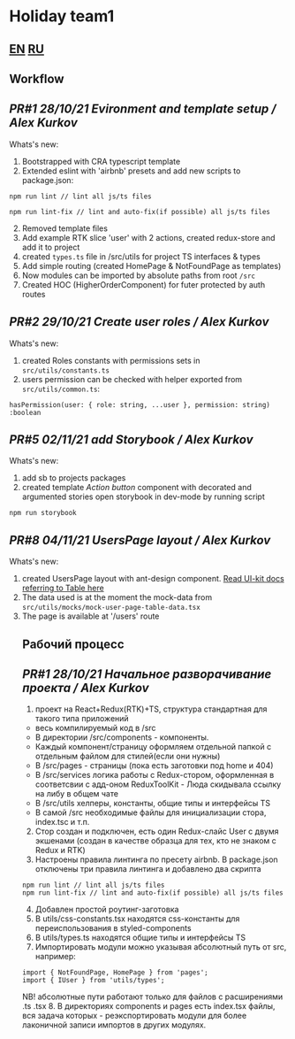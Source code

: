 # Holiday team1


## [EN](#Workflow) [RU](#Рабочий)

## **Workflow** 

## *PR#1 28/10/21 Evironment and template setup / Alex Kurkov*
Whats's new:
1. Bootstrapped with CRA typescript template
2. Extended eslint with 'airbnb' presets and add new scripts to package.json:
```
npm run lint // lint all js/ts files

npm run lint-fix // lint and auto-fix(if possible) all js/ts files
```
2. Removed template files
3. Add example RTK slice 'user' with 2 actions, created redux-store and add it to project  
4. created `types.ts` file in /src/utils for project TS interfaces & types
5. Add simple routing (created HomePage & NotFoundPage as templates)
6. Now modules can be imported by absolute paths from root `/src`
7. Created HOC (HigherOrderComponent) for futer protected by auth routes

## *PR#2 29/10/21 Create user roles / Alex Kurkov*
Whats's new:
1. created Roles constants with permissions sets in `src/utils/constants.ts`
2. users permission can be checked with helper exported from `src/utils/common.ts`:
```
hasPermission(user: { role: string, ...user }, permission: string) :boolean 
```

## *PR#5 02/11/21 add Storybook / Alex Kurkov*
Whats's new:
1. add sb to projects packages
2. created template *Action button* component with decorated and argumented stories
open storybook in dev-mode by running script  
```
npm run storybook
```
## *PR#8 04/11/21 UsersPage layout / Alex Kurkov*
Whats's new:
1. created UsersPage layout with ant-design <Table> component. [Read UI-kit docs referring to Table here](https://ant.design/components/table/)
2. The data used is at the moment the mock-data from `src/utils/mocks/mock-user-page-table-data.tsx`
3. The page is available at '/users' route

## **Рабочий процесс**

## *PR#1 28/10/21 Начальное разворачивание проекта / Alex Kurkov*
1. проект на React+Redux(RTK)+TS, структура стандартная для такого типа приложений
- весь компилируемый код в /src
- В директории /src/components - компоненты.
- Каждый компонент/страницу оформляем отдельной папкой с отдельным файлом для стилей(если они нужны)
- В /src/pages - страницы (пока есть заготовки под home и 404)
- В /src/services логика работы с Redux-стором, оформленная в соответсвии с адд-оном ReduxToolKit - Люда скидывала ссылку на либу в общем чате
- В /src/utils хелперы, константы, общие типы и интерфейсы TS
- В самой /src необходимые файлы для инициализации стора, index.tsc и т.п.
2. Стор создан и подключен, есть один Redux-слайс User c двумя экшенами (создан в качестве образца для тех, кто не знаком с Redux и RTK)
3. Настроены правила линтинга по пресету airbnb. В package.json отключены три правила линтинга и добавлено два скрипта
```
npm run lint // lint all js/ts files
npm run lint-fix // lint and auto-fix(if possible) all js/ts files 
```
4. Добавлен простой роутинг-заготовка
5. В utils/css-constants.tsx находятся css-константы для переиспользования в styled-components
6. В utils/types.ts  находятся общие типы и интерфейсы TS
7. Импортировать модули можно указывая абсолютный путь от src, например:
```
import { NotFoundPage, HomePage } from 'pages';
import { IUser } from 'utils/types';
```
NB! абсолютные пути работают только для файлов с расширениями .ts .tsx
8. В директориях components и pages есть index.tsx файлы, вся задача которых - реэкспортировать модули для более лаконичной записи импортов в других модулях.